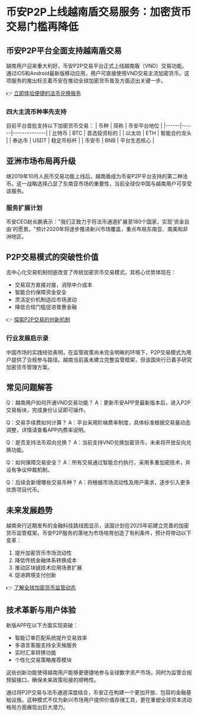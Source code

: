 # 币安P2P上线越南盾交易服务：加密货币交易门槛再降低

## 币安P2P平台全面支持越南盾交易
越南用户迎来重大利好，币安P2P交易平台正式上线越南盾（VND）交易功能。通过iOS和Android最新版移动应用，用户可直接使用VND交易主流加密货币。这项服务的推出标志着币安在推动全球加密货币普及方面迈出关键一步。

👉 [立即体验便捷的法币兑换服务](https://bit.ly/okx_welcome)

### 四大主流币种率先支持
目前平台首批支持以下加密货币交易：
| 币种 | 简称 | 币安平台地位 |
|------|------|--------------|
| 比特币 | BTC | 首选投资标的 |
| 以太坊 | ETH | 智能合约龙头 |
| 泰达币 | USDT | 稳定币标杆 |
| 币安币 | BNB | 平台生态核心 |

## 亚洲市场布局再升级
继2019年10月人民币交易功能上线后，越南盾成为币安P2P平台支持的第二种法币。这一战略选择凸显了东南亚市场的重要性，当前全球仅中国与越南用户可享受该服务。

### 服务扩展计划
币安CEO赵长鹏表示："我们正致力于将法币通道扩展至180个国家，实现'资金自由'的愿景。"预计2020年将逐步推进新兴市场覆盖，重点布局东南亚、南美和非洲地区。

## P2P交易模式的突破性价值
去中心化交易机制彻底改变了传统加密货币交易模式，其核心优势体现在：
- 交易双方直接对接，消除中介成本
- 智能合约保障资金安全
- 灵活定价机制适应市场波动
- 降低合规门槛促进普惠金融

👉 [探索P2P交易的创新机制](https://bit.ly/okx_welcome)

### 行业发展启示录
中国市场的实践经验表明，在监管政策尚未完全明晰的环境下，P2P交易模式为用户提供了合规参与路径。越南当前虽未建立完整监管框架，但该国央行已着手研究加密货币管理方案。

## 常见问题解答

Q：越南用户如何开通VND交易功能？
A：更新币安APP至最新版本后，进入P2P交易板块，完成身份认证即可操作。

Q：交易手续费如何计算？
A：平台采用阶梯费率制度，具体标准根据交易量动态调整，详情请查看APP内费率说明。

Q：是否支持法币双向兑换？
A：当前支持VND兑换加密货币，未来将开放反向兑换功能。

Q：如何保障交易安全？
A：所有交易通过智能合约执行，采用多重加密技术，并设有争议仲裁机制。

Q：后续会新增哪些交易币种？
A：将根据市场流动性及用户需求，逐步引入更多优质项目代币。

## 未来发展趋势
越南央行近期发布的金融科技路线图显示，该国计划在2025年前建立完善的加密货币监管框架。币安P2P服务的落地为市场培育创造了有利条件，预计将带动以下变革：
1. 提升加密货币市场流动性
2. 降低传统金融体系转换成本
3. 推动区块链技术应用场景扩展
4. 促进跨境支付创新

👉 [了解全球加密货币监管动态](https://bit.ly/okx_welcome)

## 技术革新与用户体验
新版APP在以下方面实现突破：
- 智能订单匹配系统提升交易效率
- 多语言客服支持全天候服务
- 实时汇率转换功能
- 个性化交易策略推荐模块

这些创新功能使得越南用户能够更便捷地参与全球数字资产市场，同时为监管合规预留接口，确保未来政策衔接的顺畅性。

通过将P2P交易与法币通道深度结合，币安正在构建一个更加开放、包容的金融基础设施。这种模式不仅为新兴市场用户提供价值存储工具，更在重塑全球资本流动格局方面展现出巨大潜力。
